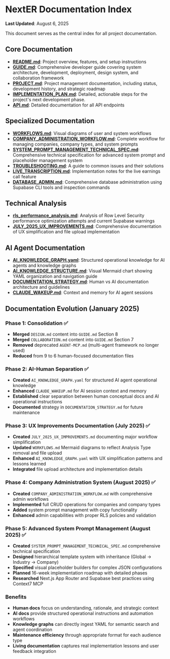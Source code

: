# NextER Documentation Index

**Last Updated**: August 6, 2025

This document serves as the central index for all project documentation.

## Core Documentation

-   [**README.md**](../README.md): Project overview, features, and setup instructions
-   [**GUIDE.md**](GUIDE.md): Comprehensive developer guide covering system architecture, development, deployment, design system, and collaboration framework
-   [**PROJECT.md**](PROJECT.md): Project management documentation, including status, development history, and strategic roadmap
-   [**IMPLEMENTATION_PLAN.md**](IMPLEMENTATION_PLAN.md): Detailed, actionable steps for the project's next development phase.
-   [**API.md**](API.md): Detailed documentation for all API endpoints

## Specialized Documentation

-   [**WORKFLOWS.md**](WORKFLOWS.md): Visual diagrams of user and system workflows
-   [**COMPANY_ADMINISTRATION_WORKFLOW.md**](COMPANY_ADMINISTRATION_WORKFLOW.md): Complete workflow for managing companies, company types, and system prompts
-   [**SYSTEM_PROMPT_MANAGEMENT_TECHNICAL_SPEC.md**](SYSTEM_PROMPT_MANAGEMENT_TECHNICAL_SPEC.md): Comprehensive technical specification for advanced system prompt and placeholder management system
-   [**TROUBLESHOOTING.md**](TROUBLESHOOTING.md): A guide to common issues and their solutions
-   [**LIVE_TRANSCRIPTION.md**](LIVE_TRANSCRIPTION.md): Implementation notes for the live earnings call feature
-   [**DATABASE_ADMIN.md**](DATABASE_ADMIN.md): Comprehensive database administration using Supabase CLI tools and inspection commands

## Technical Analysis

-   [**rls_performance_analysis.md**](../rls_performance_analysis.md): Analysis of Row Level Security performance optimization attempts and current Supabase warnings
-   [**JULY_2025_UX_IMPROVEMENTS.md**](JULY_2025_UX_IMPROVEMENTS.md): Comprehensive documentation of UX simplification and file upload implementation

## AI Agent Documentation

-   [**AI_KNOWLEDGE_GRAPH.yaml**](../AI_KNOWLEDGE_GRAPH.yaml): Structured operational knowledge for AI agents and knowledge graphs
-   [**AI_KNOWLEDGE_STRUCTURE.md**](AI_KNOWLEDGE_STRUCTURE.md): Visual Mermaid chart showing YAML organization and navigation guide
-   [**DOCUMENTATION_STRATEGY.md**](DOCUMENTATION_STRATEGY.md): Human vs AI documentation architecture and guidelines
-   [**CLAUDE_WAKEUP.md**](../CLAUDE_WAKEUP.md): Context and memory for AI agent sessions

## Documentation Evolution (January 2025)

### Phase 1: Consolidation ✅
- **Merged** `DESIGN.md` content into `GUIDE.md` Section 8
- **Merged** `COLLABORATION.md` content into `GUIDE.md` Section 7  
- **Removed** deprecated `AGENT-MCP.md` (multi-agent framework no longer used)
- **Reduced** from 9 to 6 human-focused documentation files

### Phase 2: AI-Human Separation ✅
- **Created** `AI_KNOWLEDGE_GRAPH.yaml` for structured AI agent operational knowledge
- **Enhanced** `CLAUDE_WAKEUP.md` for AI session context and memory
- **Established** clear separation between human conceptual docs and AI operational instructions
- **Documented** strategy in `DOCUMENTATION_STRATEGY.md` for future maintenance

### Phase 3: UX Improvements Documentation (July 2025) ✅
- **Created** `JULY_2025_UX_IMPROVEMENTS.md` documenting major workflow simplification
- **Updated** `WORKFLOWS.md` Mermaid diagrams to reflect Analysis Type removal and file upload
- **Enhanced** `AI_KNOWLEDGE_GRAPH.yaml` with UX simplification patterns and lessons learned
- **Integrated** file upload architecture and implementation details

### Phase 4: Company Administration System (August 2025) ✅
- **Created** `COMPANY_ADMINISTRATION_WORKFLOW.md` with comprehensive admin workflows
- **Implemented** full CRUD operations for companies and company types
- **Added** system prompt management with copy functionality
- **Enhanced** admin capabilities with proper RLS policies and validation

### Phase 5: Advanced System Prompt Management (August 2025) ✅
- **Created** `SYSTEM_PROMPT_MANAGEMENT_TECHNICAL_SPEC.md` comprehensive technical specification
- **Designed** hierarchical template system with inheritance (Global → Industry → Company)
- **Specified** visual placeholder builders for complex JSON configurations
- **Planned** 16-week implementation roadmap with detailed phases
- **Researched** Next.js App Router and Supabase best practices using Context7 MCP

### Benefits
- **Human docs** focus on understanding, rationale, and strategic context
- **AI docs** provide structured operational instructions and automation workflows  
- **Knowledge graphs** can directly ingest YAML for semantic search and agent coordination
- **Maintenance efficiency** through appropriate format for each audience type
- **Living documentation** captures real implementation lessons and user feedback integration
